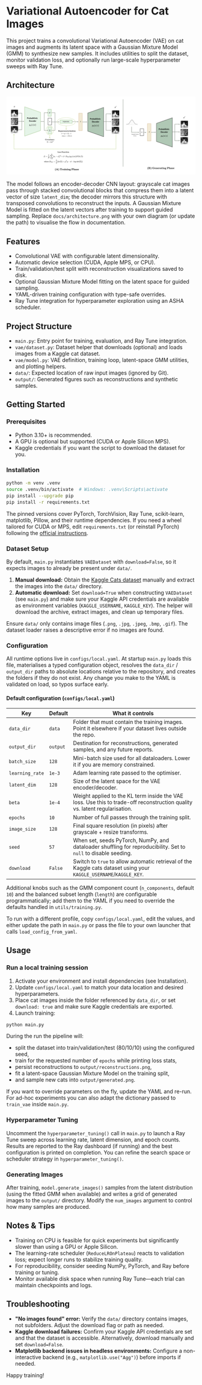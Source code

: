 # Variational Autoencoder for Cat Images

This project trains a convolutional Variational Autoencoder (VAE) on cat images and augments its latent space with a Gaussian Mixture Model (GMM) to synthesize new samples. It includes utilities to split the dataset, monitor validation loss, and optionally run large-scale hyperparameter sweeps with Ray Tune.

## Architecture

![Variational Autoencoder architecture diagram placeholder](docs/Architecture.png)

The model follows an encoder-decoder CNN layout: grayscale cat images pass through stacked convolutional blocks that compress them into a latent vector of size `latent_dim`; the decoder mirrors this structure with transposed convolutions to reconstruct the inputs. A Gaussian Mixture Model is fitted on the latent vectors after training to support guided sampling. Replace `docs/architecture.png` with your own diagram (or update the path) to visualise the flow in documentation.

## Features

-   Convolutional VAE with configurable latent dimensionality.
-   Automatic device selection (CUDA, Apple MPS, or CPU).
-   Train/validation/test split with reconstruction visualizations saved to disk.
-   Optional Gaussian Mixture Model fitting on the latent space for guided sampling.
-   YAML-driven training configuration with type-safe overrides.
-   Ray Tune integration for hyperparameter exploration using an ASHA scheduler.

## Project Structure

-   `main.py`: Entry point for training, evaluation, and Ray Tune integration.
-   `vae/dataset.py`: Dataset helper that downloads (optional) and loads images from a Kaggle cat dataset.
-   `vae/model.py`: VAE definition, training loop, latent-space GMM utilities, and plotting helpers.
-   `data/`: Expected location of raw input images (ignored by Git).
-   `output/`: Generated figures such as reconstructions and synthetic samples.

## Getting Started

### Prerequisites

-   Python 3.10+ is recommended.
-   A GPU is optional but supported (CUDA or Apple Silicon MPS).
-   Kaggle credentials if you want the script to download the dataset for you.

### Installation

```bash
python -m venv .venv
source .venv/bin/activate  # Windows: .venv\Scripts\activate
pip install --upgrade pip
pip install -r requirements.txt
```

The pinned versions cover PyTorch, TorchVision, Ray Tune, scikit-learn, matplotlib, Pillow, and their runtime dependencies. If you need a wheel tailored for CUDA or MPS, edit `requirements.txt` (or reinstall PyTorch) following the [official instructions](https://pytorch.org/get-started/locally/).

### Dataset Setup

By default, `main.py` instantiates `VAEDataset` with `download=False`, so it expects images to already be present under `data/`.

1. **Manual download:** Obtain the [Kaggle Cats dataset](https://www.kaggle.com/borhanitrash/cat-dataset) manually and extract the images into the `data/` directory.
2. **Automatic download:** Set `download=True` when constructing `VAEDataset` (see `main.py`) and make sure your Kaggle API credentials are available as environment variables (`KAGGLE_USERNAME`, `KAGGLE_KEY`). The helper will download the archive, extract images, and clean up temporary files.

Ensure `data/` only contains image files (`.png`, `.jpg`, `.jpeg`, `.bmp`, `.gif`). The dataset loader raises a descriptive error if no images are found.

### Configuration

All runtime options live in `configs/local.yaml`. At startup `main.py` loads this file, materialises a typed configuration object, resolves the `data_dir` / `output_dir` paths to absolute locations relative to the repository, and creates the folders if they do not exist. Any change you make to the YAML is validated on load, so typos surface early.

#### Default configuration (`configs/local.yaml`)

| Key             | Default  | What it controls                                                                                                           |
| --------------- | -------- | -------------------------------------------------------------------------------------------------------------------------- |
| `data_dir`      | `data`   | Folder that must contain the training images. Point it elsewhere if your dataset lives outside the repo.                   |
| `output_dir`    | `output` | Destination for reconstructions, generated samples, and any future reports.                                                |
| `batch_size`    | `128`    | Mini-batch size used for all dataloaders. Lower it if you are memory constrained.                                          |
| `learning_rate` | `1e-3`   | Adam learning rate passed to the optimiser.                                                                                |
| `latent_dim`    | `128`    | Size of the latent space for the VAE encoder/decoder.                                                                      |
| `beta`          | `1e-4`   | Weight applied to the KL term inside the VAE loss. Use this to trade-off reconstruction quality vs. latent regularisation. |
| `epochs`        | `10`     | Number of full passes through the training split.                                                                          |
| `image_size`    | `128`    | Final square resolution (in pixels) after grayscale + resize transforms.                                                   |
| `seed`          | `57`     | When set, seeds PyTorch, NumPy, and dataloader shuffling for reproducibility. Set to `null` to disable seeding.            |
| `download`      | `False`  | Switch to `true` to allow automatic retrieval of the Kaggle cats dataset using your `KAGGLE_USERNAME`/`KAGGLE_KEY`.        |

Additional knobs such as the GMM component count (`n_components`, default `10`) and the balanced subset length (`length`) are configurable programmatically; add them to the YAML if you need to override the defaults handled in `utils/training.py`.

To run with a different profile, copy `configs/local.yaml`, edit the values, and either update the path in `main.py` or pass the file to your own launcher that calls `load_config_from_yaml`.

## Usage

### Run a local training session

1. Activate your environment and install dependencies (see Installation).
2. Update `configs/local.yaml` to match your data location and desired hyperparameters.
3. Place cat images inside the folder referenced by `data_dir`, or set `download: true` and make sure Kaggle credentials are exported.
4. Launch training:

```bash
python main.py
```

During the run the pipeline will:

-   split the dataset into train/validation/test (80/10/10) using the configured seed,
-   train for the requested number of `epochs` while printing loss stats,
-   persist reconstructions to `output/reconstructions.png`,
-   fit a latent-space Gaussian Mixture Model on the training split,
-   and sample new cats into `output/generated.png`.

If you want to override parameters on the fly, update the YAML and re-run. For ad-hoc experiments you can also adapt the dictionary passed to `train_vae` inside `main.py`.

### Hyperparameter Tuning

Uncomment the `hyperparameter_tuning()` call in `main.py` to launch a Ray Tune sweep across learning rate, latent dimension, and epoch counts. Results are reported to the Ray dashboard (if running) and the best configuration is printed on completion. You can refine the search space or scheduler strategy in `hyperparameter_tuning()`.

### Generating Images

After training, `model.generate_images()` samples from the latent distribution (using the fitted GMM when available) and writes a grid of generated images to the `output/` directory. Modify the `num_images` argument to control how many samples are produced.

## Notes & Tips

-   Training on CPU is feasible for quick experiments but significantly slower than using a GPU or Apple Silicon.
-   The learning-rate scheduler (`ReduceLROnPlateau`) reacts to validation loss; expect longer runs to stabilize training quality.
-   For reproducibility, consider seeding NumPy, PyTorch, and Ray before training or tuning.
-   Monitor available disk space when running Ray Tune—each trial can maintain checkpoints and logs.

## Troubleshooting

-   **"No images found" error:** Verify the `data/` directory contains images, not subfolders. Adjust the download flag or path as needed.
-   **Kaggle download failures:** Confirm your Kaggle API credentials are set and that the dataset is accessible. Alternatively, download manually and set `download=False`.
-   **Matplotlib backend issues in headless environments:** Configure a non-interactive backend (e.g., `matplotlib.use("Agg")`) before imports if needed.

Happy training!
